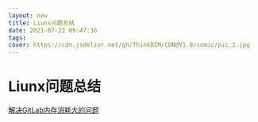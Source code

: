 ```yaml
---
layout: new
title: Liunx问题总结
date: 2021-07-22 09:47:36
tags:
cover: https://cdn.jsdelivr.net/gh/ThinkBIM/CDN@V1.0/comic/pic_1.jpg
---
```


# Liunx问题总结



[解决GitLab内存消耗大的问题](https://blog.csdn.net/ouyang_peng/article/details/84066417?utm_term=gitlab%E5%86%85%E5%AD%98%E4%B8%8D%E8%B6%B3&utm_medium=distribute.pc_aggpage_search_result.none-task-blog-2~all~sobaiduweb~default-0-84066417&spm=3001.4430)

